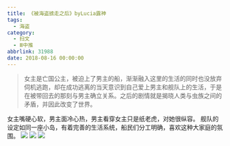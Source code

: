 ```yaml
---
title: 《被海盗掳走之后》byLucia露神
tags:
  - 海盗
category:
  - 扫文
  - Ⅲ中推
abbrlink: 31988
date: 2018-08-16 00:00:00
---
```

<meta name="referrer" content="no-referrer" />

> 女主是亡国公主，被迫上了男主的船，渐渐融入这里的生活的同时也没放弃伺机逃跑，却在成功逃离的当天意识到自己爱上男主和舰队上的生活，于是在被带回去的那刻与男主确立关系。之后的剧情就是揭晓人类与虫族之间的矛盾，并因此改变了世界。

<!-- more -->

女主嘴硬心软，男主面冷心热，男主看穿女主只是纸老虎，对她很纵容。
舰队的设定如同一座小岛，有着完善的生活系统，船民们分工明确，喜欢这种大家庭的氛围。
![](https://wx1.sinaimg.cn/mw690/0069kFhhgy1fubf1qau0kj30yi1pcqv5.jpg)
![](https://wx4.sinaimg.cn/mw690/0069kFhhgy1fubf1nwiqgj30yi1pcqv5.jpg)
![](https://wx1.sinaimg.cn/mw690/0069kFhhgy1fubf1rx36hj30yi1pcqv5.jpg)